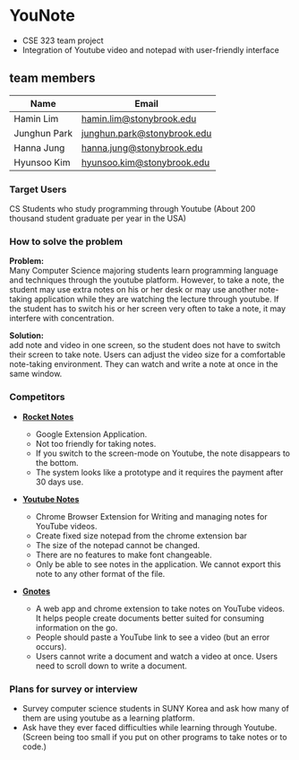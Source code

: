 # YouNote
* CSE 323 team project
* Integration of Youtube video and notepad with user-friendly interface

## team members
Name | Email
---|---|
Hamin Lim    | hamin.lim@stonybrook.edu <br>
Junghun Park | junghun.park@stonybrook.edu <br>
Hanna Jung   | hanna.jung@stonybrook.edu <br>
Hyunsoo Kim  | hyunsoo.kim@stonybrook.edu 

### Target Users
CS Students who study programming through Youtube
(About 200 thousand student graduate per year in the USA)

### How to solve the problem
**Problem:** <br>
Many Computer Science majoring students learn programming language and techniques through the youtube platform. However, to take a note, the student may use extra notes on his or her desk or may use another note-taking application while they are watching the lecture through youtube. If the student has to switch his or her screen very often to take a note, it may interfere with concentration.

**Solution:** <br>
add note and video in one screen, so the student does not have to switch their screen to take note. Users can adjust the video size for a comfortable note-taking environment. They can watch and write a note at once in the same window.


### Competitors
* [**Rocket Notes**](https://getrocketnote.com/)
	* Google Extension Application. 
	* Not too friendly for taking notes.
	* If you switch to the screen-mode on Youtube, the note disappears to the bottom.
	* The system looks like a prototype and it requires the payment after 30 days use.

* [**Youtube Notes**](https://chrome.google.com/webstore/detail/youtube-notes/ioigabfnnlpmpojagfikdodkkdogmpih?utm_source=chrome-ntp-icon)
	* Chrome Browser Extension for Writing and managing notes for YouTube videos.
	* Create fixed size notepad from the chrome extension bar
	* The size of the notepad cannot be changed.
	* There are no features to make font changeable.
	* Only be able to see notes in the application. We cannot export this note to any other format of the file.

* [**Gnotes**](https://chrome.google.com/webstore/detail/gnotes/idpclaojcopihmplcfnmgfkllldpajen) 
	* A web app and chrome extension to take notes on YouTube videos. It helps people create documents better suited for consuming information on the go. 
	* People should paste a YouTube link to see a video (but an error occurs). 
	* Users cannot write a document and watch a video at once. Users need to scroll down to write a document. 


### Plans for survey or interview
* Survey computer science students in SUNY Korea and ask how many of them are using youtube as a learning platform.
* Ask have they ever faced difficulties while learning through Youtube. (Screen being too small if you put on other programs to take notes or to code.)


